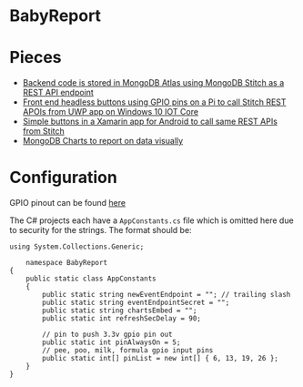 # BabyReport

# Pieces
* [Backend code is stored in MongoDB Atlas using MongoDB Stitch as a REST API endpoint](StitchApp/README.md)
* [Front end headless buttons using GPIO pins on a Pi to call Stitch REST APOIs from UWP app on Windows 10 IOT Core](PiUWP/README.md)
* [Simple buttons in a Xamarin app for Android to call same REST APIs from Stitch](AndroidXamarin/README.md)
* [MongoDB Charts to report on data visually](Charts/README.md)

# Configuration
GPIO pinout can be found [here](https://pinout.xyz/)

The C# projects each have a `AppConstants.cs` file which is omitted here due to security for the strings. The format should be:

```
using System.Collections.Generic;

    namespace BabyReport
{
    public static class AppConstants
    {
        public static string newEventEndpoint = ""; // trailing slash
        public static string eventEndpointSecret = "";
        public static string chartsEmbed = "";
        public static int refreshSecDelay = 90;

        // pin to push 3.3v gpio pin out
        public static int pinAlwaysOn = 5;
        // pee, poo, milk, formula gpio input pins
        public static int[] pinList = new int[] { 6, 13, 19, 26 };
    }
}
```
